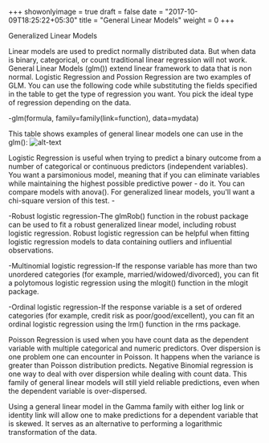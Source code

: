 +++
showonlyimage = true
draft = false
date = "2017-10-09T18:25:22+05:30"
title = "General Linear Models"
weight = 0
+++

Generalized Linear Models

Linear models are used to predict normally distributed data. But when data is binary, categorical, or count traditional linear regression will not work. General Linear Models (glm()) extend linear framework to data that is non normal. Logistic Regression and Possion Regression are two examples of GLM. 
You can use the following code while substituting the fields specified in the table to get the type of regression you want. You pick the ideal type of regression depending on the data.

-glm(formula, family=family(link=function), data=mydata)

This table shows examples of general linear models one can use in the glm():
![alt-text](/portfolio/post6.PNG)

Logistic Regression is useful when trying to predict a binary outcome from a number of categorical or continuous predictors (independent variables). You want a parsimonious model, meaning that if you can eliminate variables while maintaining the highest possible predictive power - do it. You can compare models with anova(). For generalized linear models, you'll want a chi-square version of this test.  - 

-Robust logistic regression-The glmRob() function in the robust package can be used to fit a robust generalized linear model, including robust logistic regression. Robust logistic regression can be helpful when fitting logistic regression models to data containing outliers and influential observations.

-Multinomial logistic regression-If the response variable has more than two unordered categories (for example, married/widowed/divorced), you can fit a polytomous logistic regression using the mlogit() function in the mlogit package. 

-Ordinal logistic regression-If the response variable is a set of ordered categories (for example, credit risk as poor/good/excellent), you can fit an ordinal logistic regression using the lrm() function in the rms package.

Poisson Regression is used when you have count data as the dependent variable with multiple categorical and numeric predictors. Over dispersion is one problem one can encounter in Poisson. It happens when the variance is greater than Poisson distribution predicts. Negative Binomial regression is one way to deal with over dispersion while dealing with count data.  This family of general linear models will still yield reliable predictions, even when the dependent variable is over-dispersed.

Using a general linear model in the Gamma family with either log link or identity link will allow one to make predictions for a dependent variable that is skewed. It serves as an alternative to performing a logarithmic transformation of the data.



